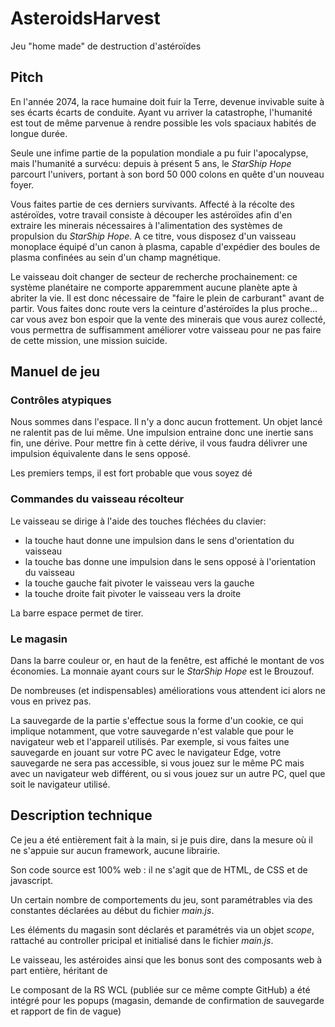 # AsteroidsHarvest
Jeu "home made" de destruction d'astéroïdes

## Pitch
En l'année 2074, la race humaine doit fuir la Terre, devenue invivable suite à ses écarts écarts de conduite. Ayant vu arriver la catastrophe, l'humanité est tout de même parvenue à rendre possible les vols spaciaux habités de longue durée.

Seule une infime partie de la population mondiale a pu fuir l'apocalypse, mais l'humanité a survécu: depuis à présent 5 ans, le _StarShip Hope_ parcourt l'univers, portant à son bord 50 000 colons en quête d'un nouveau foyer.

Vous faites partie de ces derniers survivants. Affecté à la récolte des astéroïdes, votre travail consiste à découper les astéroïdes afin d'en extraire les minerais nécessaires à l'alimentation des systèmes de propulsion du _StarShip Hope_. A ce titre, vous disposez d'un vaisseau monoplace équipé d'un canon à plasma, capable d'expédier des boules de plasma confinées au sein d'un champ magnétique.

Le vaisseau doit changer de secteur de recherche prochainement: ce système planétaire ne comporte apparemment aucune planète apte à abriter la vie. Il est donc nécessaire de "faire le plein de carburant" avant de partir. Vous faites donc route vers la ceinture d'astéroïdes la plus proche... car vous avez bon espoir que la vente des minerais que vous aurez collecté, vous permettra de suffisamment améliorer votre vaisseau pour ne pas faire de cette mission, une mission suicide. 

## Manuel de jeu

### Contrôles atypiques
Nous sommes dans l'espace. Il n'y a donc aucun frottement. Un objet lancé ne ralentit pas de lui même. Une impulsion entraine donc une inertie sans fin, une dérive. Pour mettre fin à cette dérive, il vous faudra délivrer une impulsion équivalente dans le sens opposé.

Les premiers temps, il est fort probable que vous soyez dé

### Commandes du vaisseau récolteur
Le vaisseau se dirige à l'aide des touches fléchées du clavier:
  - la touche haut donne une impulsion dans le sens d'orientation du vaisseau
  - la touche bas donne une impulsion dans le sens opposé à l'orientation du vaisseau
  - la touche gauche fait pivoter le vaisseau vers la gauche
  - la touche droite fait pivoter le vaisseau vers la droite

La barre espace permet de tirer.

### Le magasin
Dans la barre couleur or, en haut de la fenêtre, est affiché le montant de vos économies. La monnaie ayant cours sur le _StarShip Hope_ est le Brouzouf.

De nombreuses (et indispensables) améliorations vous attendent ici alors ne vous en privez pas.

La sauvegarde de la partie s'effectue sous la forme d'un cookie, ce qui implique notamment, que votre sauvegarde n'est valable que pour le navigateur web et l'appareil utilisés. Par exemple, si vous faites une sauvegarde en jouant sur votre PC avec le navigateur Edge, votre sauvegarde ne sera pas accessible, si vous jouez sur le même PC mais avec un navigateur web différent, ou si vous jouez sur un autre PC, quel que soit le navigateur utilisé.

## Description technique
Ce jeu a été entièrement fait à la main, si je puis dire, dans la mesure où il ne s'appuie sur aucun framework, aucune librairie.

Son code source est 100% web : il ne s'agit que de HTML, de CSS et de javascript.

Un certain nombre de comportements du jeu, sont paramétrables via des constantes déclarées au début du fichier _main.js_.

Les éléments du magasin sont déclarés et paramétrés via un objet _scope_, rattaché au controller pricipal et initialisé dans le fichier _main.js_.

Le vaisseau, les astéroides ainsi que les bonus sont des composants web à part entière, héritant de <div></div>

Le composant <rs-dialog></rs-dialog> de la RS WCL (publiée sur ce même compte GitHub) a été intégré pour les popups (magasin, demande de confirmation de sauvegarde et rapport de fin de vague)

